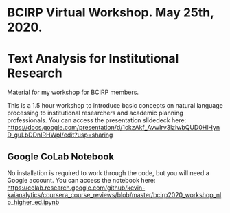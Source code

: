 # BCIRP Virtual Workshop. May 25th, 2020.
# Text Analysis for Institutional Research
Material for my workshop for BCIRP members.

This is a 1.5 hour workshop to introduce basic concepts on natural language processing to institutional researchers and academic planning professionals. You can access the presentation slidedeck here: https://docs.google.com/presentation/d/1ckzAkf_AvwIrv3lziwbQUD0HlHynD_guLbDDnIRHWpI/edit?usp=sharing

## Google CoLab Notebook
No installation is required to work through the code, but you will need a Google account. You can access the notebook here: https://colab.research.google.com/github/kevin-kaianalytics/coursera_course_reviews/blob/master/bcirp2020_workshop_nlp_higher_ed.ipynb
